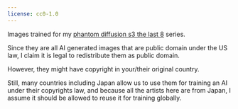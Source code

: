 ```yaml
---
license: cc0-1.0
---
```

Images trained for my [phantom diffusion s3 the last 8](https://huggingface.co/Phantom-Artist/phantom-diffusion-s3-the-last-8) series.

Since they are all AI generated images that are public domain under the US law, I claim it is legal to redistribute them as public domain.

However, they might have copyright in your/their original country.

Still, many countries including Japan allow us to use them for training an AI under their copyrights law, and because all the artists here are from Japan, I assume it should be allowed to reuse it for training globally.
